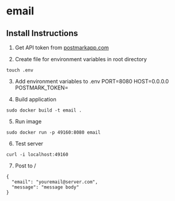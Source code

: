 # email

## Install Instructions

1. Get API token from [postmarkapp.com](https://postmarkapp.com)

2. Create file for environment variables in root directory
```
touch .env
```

3. Add environment variables to .env
  PORT=8080
  HOST=0.0.0.0
  POSTMARK_TOKEN=<your token here>

4. Build application
```
sudo docker build -t email .
```

5. Run image
```
sudo docker run -p 49160:8080 email
```

6. Test server
```
curl -i localhost:49160
```

7. Post to /
```
{
  "email": "youremail@server.com",
  "message": "message body"
}
```
